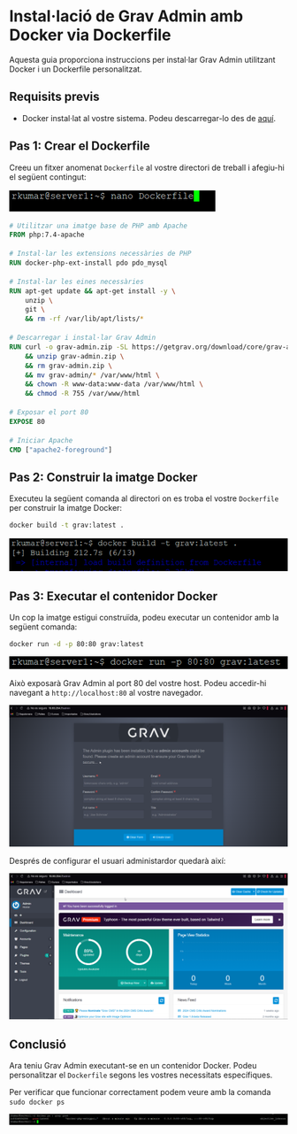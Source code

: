 # Instal·lació de Grav Admin amb Docker via Dockerfile

Aquesta guia proporciona instruccions per instal·lar Grav Admin utilitzant Docker i un Dockerfile personalitzat.

## Requisits previs

- Docker instal·lat al vostre sistema. Podeu descarregar-lo des de [aquí](https://www.docker.com/get-started).

## Pas 1: Crear el Dockerfile

Creeu un fitxer anomenat `Dockerfile` al vostre directori de treball i afegiu-hi el següent contingut:

![nano Dockerfile](../images/docker/2.png)

```Dockerfile
# Utilitzar una imatge base de PHP amb Apache
FROM php:7.4-apache

# Instal·lar les extensions necessàries de PHP
RUN docker-php-ext-install pdo pdo_mysql

# Instal·lar les eines necessàries
RUN apt-get update && apt-get install -y \
    unzip \
    git \
    && rm -rf /var/lib/apt/lists/*

# Descarregar i instal·lar Grav Admin
RUN curl -o grav-admin.zip -SL https://getgrav.org/download/core/grav-admin/latest \
    && unzip grav-admin.zip \
    && rm grav-admin.zip \
    && mv grav-admin/* /var/www/html \
    && chown -R www-data:www-data /var/www/html \
    && chmod -R 755 /var/www/html

# Exposar el port 80
EXPOSE 80

# Iniciar Apache
CMD ["apache2-foreground"]
```

## Pas 2: Construir la imatge Docker

Executeu la següent comanda al directori on es troba el vostre `Dockerfile` per construir la imatge Docker:

```sh
docker build -t grav:latest .
```

![Docker build](../images/docker/3.png)

## Pas 3: Executar el contenidor Docker

Un cop la imatge estigui construïda, podeu executar un contenidor amb la següent comanda:

```sh
docker run -d -p 80:80 grav:latest
```

![alt text](../images/docker/4.png)

Això exposarà Grav Admin al port 80 del vostre host. Podeu accedir-hi navegant a `http://localhost:80` al vostre navegador.

![alt text](../images/docker/6.png)

Després de configurar el usuari administardor quedarà així:

![alt text](../images/docker/7.png)

## Conclusió

Ara teniu Grav Admin executant-se en un contenidor Docker. Podeu personalitzar el `Dockerfile` segons les vostres necessitats específiques.

Per verificar que funcionar correctament podem veure amb la comanda `sudo docker ps`

![alt text](../images/docker/5.png)
